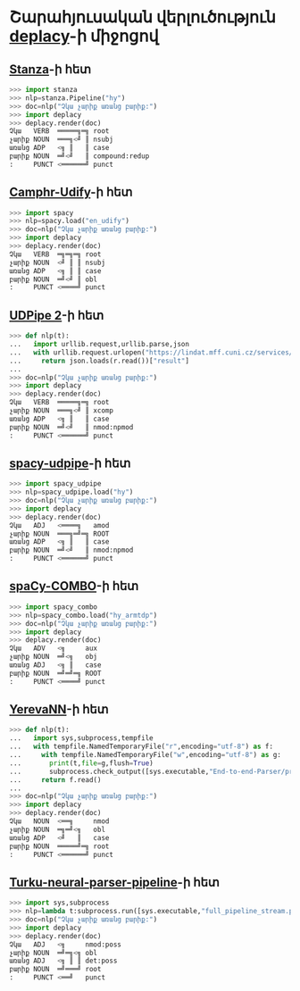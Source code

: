 # Շարահյուսական վերլուծություն [deplacy](https://koichiyasuoka.github.io/deplacy/)-ի միջոցով

## [Stanza](https://stanfordnlp.github.io/stanza)-ի հետ

```py
>>> import stanza
>>> nlp=stanza.Pipeline("hy")
>>> doc=nlp("Չկա չարիք առանց բարիք:")
>>> import deplacy
>>> deplacy.render(doc)
Չկա   VERB  ═════╗═╗ root
չարիք NOUN  ═══╗<╝ ║ nsubj
առանց ADP   <╗ ║   ║ case
բարիք NOUN  ═╝<╝   ║ compound:redup
:     PUNCT <══════╝ punct
```

## [Camphr-Udify](https://camphr.readthedocs.io/en/latest/notes/udify.html)-ի հետ

```py
>>> import spacy
>>> nlp=spacy.load("en_udify")
>>> doc=nlp("Չկա չարիք առանց բարիք:")
>>> import deplacy
>>> deplacy.render(doc)
Չկա   VERB  ═╗═╗═╗ root
չարիք NOUN  <╝ ║ ║ nsubj
առանց ADP   <╗ ║ ║ case
բարիք NOUN  ═╝<╝ ║ obl
:     PUNCT <════╝ punct
```

## [UDPipe 2](http://ufal.mff.cuni.cz/udpipe/2)-ի հետ

```py
>>> def nlp(t):
...   import urllib.request,urllib.parse,json
...   with urllib.request.urlopen("https://lindat.mff.cuni.cz/services/udpipe/api/process?model=hy&tokenizer&tagger&parser&data="+urllib.parse.quote(t)) as r:
...     return json.loads(r.read())["result"]
...
>>> doc=nlp("Չկա չարիք առանց բարիք:")
>>> import deplacy
>>> deplacy.render(doc)
Չկա   VERB  ═════╗═╗ root
չարիք NOUN  ═══╗<╝ ║ xcomp
առանց ADP   <╗ ║   ║ case
բարիք NOUN  ═╝<╝   ║ nmod:npmod
:     PUNCT <══════╝ punct
```

## [spacy-udpipe](https://github.com/TakeLab/spacy-udpipe)-ի հետ

```py
>>> import spacy_udpipe
>>> nlp=spacy_udpipe.load("hy")
>>> doc=nlp("Չկա չարիք առանց բարիք:")
>>> import deplacy
>>> deplacy.render(doc)
Չկա   ADJ   <════╗   amod
չարիք NOUN  ═══╗═╝═╗ ROOT
առանց ADP   <╗ ║   ║ case
բարիք NOUN  ═╝<╝   ║ nmod:npmod
:     PUNCT <══════╝ punct
```

## [spaCy-COMBO](https://github.com/KoichiYasuoka/spaCy-COMBO)-ի հետ

```py
>>> import spacy_combo
>>> nlp=spacy_combo.load("hy_armtdp")
>>> doc=nlp("Չկա չարիք առանց բարիք:")
>>> import deplacy
>>> deplacy.render(doc)
Չկա   ADV   <╗     aux
չարիք NOUN  ═╝<╗   obj
առանց ADJ   <╗ ║   case
բարիք NOUN  ═╝═╝═╗ ROOT
:     PUNCT <════╝ punct
```

## [YerevaNN](https://github.com/Armtreebank/End-to-end-Parser)-ի հետ

```py
>>> def nlp(t):
...   import sys,subprocess,tempfile
...   with tempfile.NamedTemporaryFile("r",encoding="utf-8") as f:
...     with tempfile.NamedTemporaryFile("w",encoding="utf-8") as g:
...       print(t,file=g,flush=True)
...       subprocess.check_output([sys.executable,"End-to-end-Parser/predict.py","--model_path","End-to-end-Parser/model.pkl","--input_path",g.name,"--output_path",f.name])
...     return f.read()
...
>>> doc=nlp("Չկա չարիք առանց բարիք:")
>>> import deplacy
>>> deplacy.render(doc)
Չկա   NOUN  <══╗     nmod
չարիք NOUN  ═╗═╝<╗   obl
առանց ADP   <╝   ║   case
բարիք NOUN  ═════╝═╗ root
:     PUNCT <══════╝ punct
```

## [Turku-neural-parser-pipeline](https://turkunlp.org/Turku-neural-parser-pipeline/)-ի հետ

```py
>>> import sys,subprocess
>>> nlp=lambda t:subprocess.run([sys.executable,"full_pipeline_stream.py","--gpu","-1","--conf","models_hy_armtdp/pipelines.yaml"],cwd="Turku-neural-parser-pipeline",input=t,encoding="utf-8",stdout=subprocess.PIPE).stdout
>>> doc=nlp("Չկա չարիք առանց բարիք:")
>>> import deplacy
>>> deplacy.render(doc)
Չկա   ADJ   <╗     nmod:poss
չարիք NOUN  ═╝═╗<╗ obl
առանց ADJ   <╗ ║ ║ det:poss
բարիք NOUN  ═╝═══╝ root
:     PUNCT <══╝   punct
```


